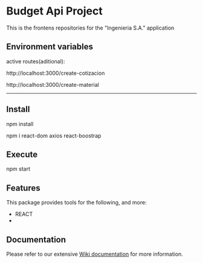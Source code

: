 # Budget Api Project

This is the frontens repositories for the "Ingenieria S.A." application

## Environment variables

active routes(aditional):

http://localhost:3000/create-cotizacion

http://localhost:3000/create-material

---

## Install

npm install

npm i react-dom axios react-boostrap

## Execute

npm start

## Features

This package provides tools for the following, and more:

- REACT
-

## Documentation

Please refer to our extensive [Wiki documentation](https://drive.google.com/drive/folders/1XJBIR3wcQzquLr6AzNnDpCFLGr7Airjv) for more information.
